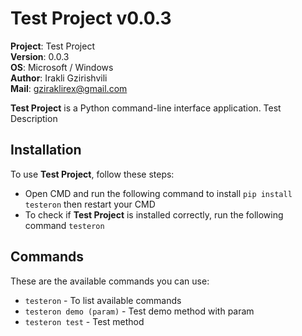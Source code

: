 # Test Project v0.0.3

**Project**: Test Project
<br>**Version**: 0.0.3
<br>**OS**: Microsoft / Windows
<br>**Author**: Irakli Gzirishvili
<br>**Mail**: gziraklirex@gmail.com

**Test Project** is a Python command-line interface application. Test Description

## Installation

To use **Test Project**, follow these steps:

- Open CMD and run the following command to install `pip install testeron` then restart your CMD
- To check if **Test Project** is installed correctly, run the following command `testeron`

## Commands

These are the available commands you can use:

- `testeron` - To list available commands
- `testeron demo (param)` - Test demo method with param
- `testeron test` - Test method
